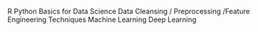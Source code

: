 R Python Basics for Data Science 
Data Cleansing / Preprocessing /Feature Engineering Techniques 
Machine Learning
Deep Learning
